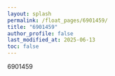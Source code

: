 ```yaml
---
layout: splash
permalink: /float_pages/6901459/
title: "6901459"
author_profile: false
last_modified_at: 2025-06-13
toc: false
---
```

 
6901459
